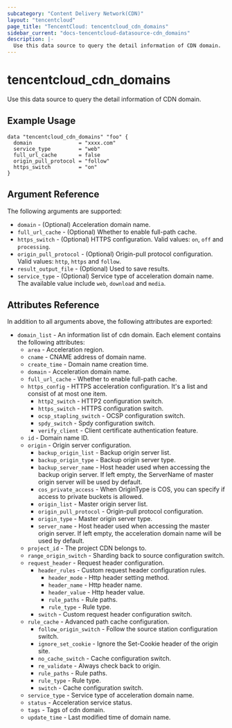```yaml
---
subcategory: "Content Delivery Network(CDN)"
layout: "tencentcloud"
page_title: "TencentCloud: tencentcloud_cdn_domains"
sidebar_current: "docs-tencentcloud-datasource-cdn_domains"
description: |-
  Use this data source to query the detail information of CDN domain.
---
```


# tencentcloud_cdn_domains

Use this data source to query the detail information of CDN domain.

## Example Usage

```hcl
data "tencentcloud_cdn_domains" "foo" {
  domain               = "xxxx.com"
  service_type         = "web"
  full_url_cache       = false
  origin_pull_protocol = "follow"
  https_switch         = "on"
}
```

## Argument Reference

The following arguments are supported:

* `domain` - (Optional) Acceleration domain name.
* `full_url_cache` - (Optional) Whether to enable full-path cache.
* `https_switch` - (Optional) HTTPS configuration. Valid values: `on`, `off` and `processing`.
* `origin_pull_protocol` - (Optional) Origin-pull protocol configuration. Valid values: `http`, `https` and `follow`.
* `result_output_file` - (Optional) Used to save results.
* `service_type` - (Optional) Service type of acceleration domain name. The available value include `web`, `download` and `media`.

## Attributes Reference

In addition to all arguments above, the following attributes are exported:

* `domain_list` - An information list of cdn domain. Each element contains the following attributes:
  * `area` - Acceleration region.
  * `cname` - CNAME address of domain name.
  * `create_time` - Domain name creation time.
  * `domain` - Acceleration domain name.
  * `full_url_cache` - Whether to enable full-path cache.
  * `https_config` - HTTPS acceleration configuration. It's a list and consist of at most one item.
    * `http2_switch` - HTTP2 configuration switch.
    * `https_switch` - HTTPS configuration switch.
    * `ocsp_stapling_switch` - OCSP configuration switch.
    * `spdy_switch` - Spdy configuration switch.
    * `verify_client` - Client certificate authentication feature.
  * `id` - Domain name ID.
  * `origin` - Origin server configuration.
    * `backup_origin_list` - Backup origin server list.
    * `backup_origin_type` - Backup origin server type.
    * `backup_server_name` - Host header used when accessing the backup origin server. If left empty, the ServerName of master origin server will be used by default.
    * `cos_private_access` - When OriginType is COS, you can specify if access to private buckets is allowed.
    * `origin_list` - Master origin server list.
    * `origin_pull_protocol` - Origin-pull protocol configuration.
    * `origin_type` - Master origin server type.
    * `server_name` - Host header used when accessing the master origin server. If left empty, the acceleration domain name will be used by default.
  * `project_id` - The project CDN belongs to.
  * `range_origin_switch` - Sharding back to source configuration switch.
  * `request_header` - Request header configuration.
    * `header_rules` - Custom request header configuration rules.
      * `header_mode` - Http header setting method.
      * `header_name` - Http header name.
      * `header_value` - Http header value.
      * `rule_paths` - Rule paths.
      * `rule_type` - Rule type.
    * `switch` - Custom request header configuration switch.
  * `rule_cache` - Advanced path cache configuration.
    * `follow_origin_switch` - Follow the source station configuration switch.
    * `ignore_set_cookie` - Ignore the Set-Cookie header of the origin site.
    * `no_cache_switch` - Cache configuration switch.
    * `re_validate` - Always check back to origin.
    * `rule_paths` - Rule paths.
    * `rule_type` - Rule type.
    * `switch` - Cache configuration switch.
  * `service_type` - Service type of acceleration domain name.
  * `status` - Acceleration service status.
  * `tags` - Tags of cdn domain.
  * `update_time` - Last modified time of domain name.


